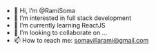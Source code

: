 - 👋 Hi, I’m @RamiSoma
- 👀 I’m interested in full stack development
- 🌱 I’m currently learning ReactJS
- 💞️ I’m looking to collaborate on ...
- 📫 How to reach me: somavillarami@gmail.com

<!---
RamiSoma/RamiSoma is a ✨ special ✨ repository because its `README.md` (this file) appears on your GitHub profile.
You can click the Preview link to take a look at your changes.
--->
